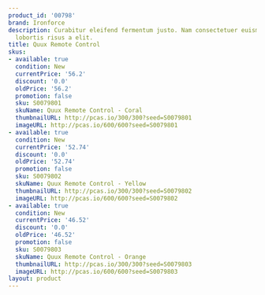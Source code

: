 ```yaml
---
product_id: '00798'
brand: Ironforce
description: Curabitur eleifend fermentum justo. Nam consectetuer euismod nunc. Donec
  lobortis risus a elit.
title: Quux Remote Control
skus:
- available: true
  condition: New
  currentPrice: '56.2'
  discount: '0.0'
  oldPrice: '56.2'
  promotion: false
  sku: S0079801
  skuName: Quux Remote Control - Coral
  thumbnailURL: http://pcas.io/300/300?seed=S0079801
  imageURL: http://pcas.io/600/600?seed=S0079801
- available: true
  condition: New
  currentPrice: '52.74'
  discount: '0.0'
  oldPrice: '52.74'
  promotion: false
  sku: S0079802
  skuName: Quux Remote Control - Yellow
  thumbnailURL: http://pcas.io/300/300?seed=S0079802
  imageURL: http://pcas.io/600/600?seed=S0079802
- available: true
  condition: New
  currentPrice: '46.52'
  discount: '0.0'
  oldPrice: '46.52'
  promotion: false
  sku: S0079803
  skuName: Quux Remote Control - Orange
  thumbnailURL: http://pcas.io/300/300?seed=S0079803
  imageURL: http://pcas.io/600/600?seed=S0079803
layout: product
---
```


